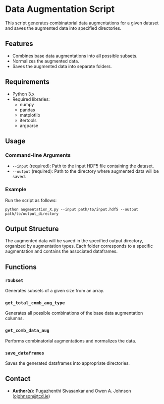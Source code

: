 # Data Augmentation Script

This script generates combinatorial data augmentations for a given dataset and saves the augmented data into specified directories.

## Features

- Combines base data augmentations into all possible subsets.
- Normalizes the augmented data.
- Saves the augmented data into separate folders.

## Requirements

- Python 3.x
- Required libraries:
  - numpy
  - pandas
  - matplotlib
  - itertools
  - argparse

## Usage

### Command-line Arguments

- `--input` (required): Path to the input HDF5 file containing the dataset.
- `--output` (required): Path to the directory where augmented data will be saved.

### Example

Run the script as follows:

```python augmentation_X.py --input path/to/input.hdf5 --output path/to/output_directory```

## Output Structure

The augmented data will be saved in the specified output directory, organized by augmentation types. Each folder corresponds to a specific augmentation and contains the associated dataframes.

## Functions

### `rSubset`
Generates subsets of a given size from an array.

### `get_total_comb_aug_type`
Generates all possible combinations of the base data augmentation columns.

### `get_comb_data_aug`
Performs combinatorial augmentations and normalizes the data.

### `save_dataframes`
Saves the generated dataframes into appropriate directories.


## Contact
- **Author(s):** Pugazhenthi Sivasankar and Owen A. Johnson (ojohnson@tcd.ie) 

